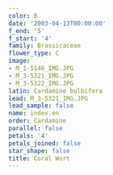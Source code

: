 ```yaml
---
color: B
date: '2003-04-13T00:00:00'
f_end: '5'
f_start: '4'
family: Brassicaceae
flower_type: C
image:
- M_1-5146_IMG.JPG
- M_3-5321_IMG.JPG
- M_3-5322_IMG.JPG
latin: Cardamine bulbifera
lead: M_3-5321_IMG.JPG
lead_sample: false
name: index.en
order: Cardamine
parallel: false
petals: '4'
petals_joined: false
star_shape: false
title: Coral Wort
---
```

